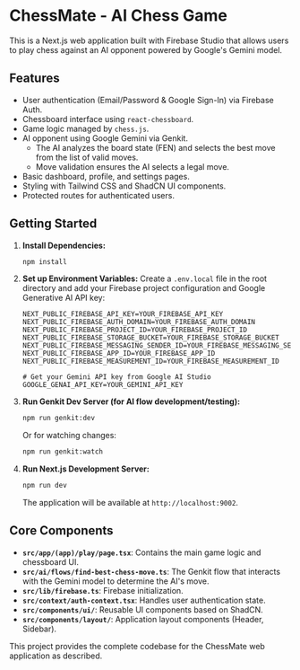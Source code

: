 # ChessMate - AI Chess Game

This is a Next.js web application built with Firebase Studio that allows users to play chess against an AI opponent powered by Google's Gemini model.

## Features

*   User authentication (Email/Password & Google Sign-In) via Firebase Auth.
*   Chessboard interface using `react-chessboard`.
*   Game logic managed by `chess.js`.
*   AI opponent using Google Gemini via Genkit.
    *   The AI analyzes the board state (FEN) and selects the best move from the list of valid moves.
    *   Move validation ensures the AI selects a legal move.
*   Basic dashboard, profile, and settings pages.
*   Styling with Tailwind CSS and ShadCN UI components.
*   Protected routes for authenticated users.

## Getting Started

1.  **Install Dependencies:**
    ```bash
    npm install
    ```
2.  **Set up Environment Variables:**
    Create a `.env.local` file in the root directory and add your Firebase project configuration and Google Generative AI API key:
    ```env
    NEXT_PUBLIC_FIREBASE_API_KEY=YOUR_FIREBASE_API_KEY
    NEXT_PUBLIC_FIREBASE_AUTH_DOMAIN=YOUR_FIREBASE_AUTH_DOMAIN
    NEXT_PUBLIC_FIREBASE_PROJECT_ID=YOUR_FIREBASE_PROJECT_ID
    NEXT_PUBLIC_FIREBASE_STORAGE_BUCKET=YOUR_FIREBASE_STORAGE_BUCKET
    NEXT_PUBLIC_FIREBASE_MESSAGING_SENDER_ID=YOUR_FIREBASE_MESSAGING_SENDER_ID
    NEXT_PUBLIC_FIREBASE_APP_ID=YOUR_FIREBASE_APP_ID
    NEXT_PUBLIC_FIREBASE_MEASUREMENT_ID=YOUR_FIREBASE_MEASUREMENT_ID

    # Get your Gemini API key from Google AI Studio
    GOOGLE_GENAI_API_KEY=YOUR_GEMINI_API_KEY
    ```
3.  **Run Genkit Dev Server (for AI flow development/testing):**
    ```bash
    npm run genkit:dev
    ```
    Or for watching changes:
    ```bash
    npm run genkit:watch
    ```
4.  **Run Next.js Development Server:**
    ```bash
    npm run dev
    ```
    The application will be available at `http://localhost:9002`.

## Core Components

*   **`src/app/(app)/play/page.tsx`**: Contains the main game logic and chessboard UI.
*   **`src/ai/flows/find-best-chess-move.ts`**: The Genkit flow that interacts with the Gemini model to determine the AI's move.
*   **`src/lib/firebase.ts`**: Firebase initialization.
*   **`src/context/auth-context.tsx`**: Handles user authentication state.
*   **`src/components/ui/`**: Reusable UI components based on ShadCN.
*   **`src/components/layout/`**: Application layout components (Header, Sidebar).

This project provides the complete codebase for the ChessMate web application as described.
